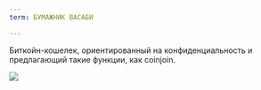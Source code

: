 ```yaml
---
term: БУМАЖНИК ВАСАБИ

---
```

Биткойн-кошелек, ориентированный на конфиденциальность и предлагающий такие функции, как coinjoin.

![](../../dictionnaire/assets/48.webp)